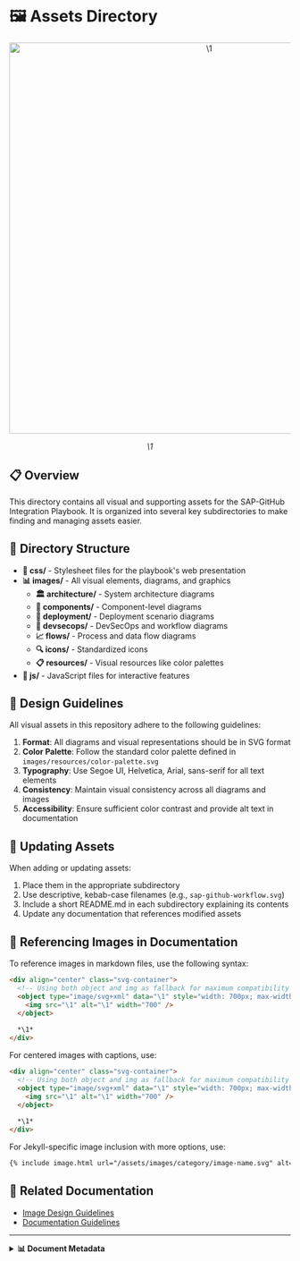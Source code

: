 # 🖼️ Assets Directory

<div align="center" class="svg-container">
  <!-- Using both object and img as fallback for maximum compatibility -->
  <object type="image/svg+xml" data="\1" style="width: 700px; max-width: 100%;" aria-label="\1">
    <img src="\1" alt="\1" width="700" />
  </object>
  
  *\1*
</div>

## 📋 Overview

This directory contains all visual and supporting assets for the SAP-GitHub Integration Playbook. It is organized into several key subdirectories to make finding and managing assets easier.

## 📁 Directory Structure

- **🎨 css/** - Stylesheet files for the playbook's web presentation
- **📊 images/** - All visual elements, diagrams, and graphics
  - **🏛️ architecture/** - System architecture diagrams
  - **🧩 components/** - Component-level diagrams
  - **🚀 deployment/** - Deployment scenario diagrams
  - **🔄 devsecops/** - DevSecOps and workflow diagrams
  - **📈 flows/** - Process and data flow diagrams
  - **🔍 icons/** - Standardized icons
  - **📋 resources/** - Visual resources like color palettes
- **📜 js/** - JavaScript files for interactive features

## 🎨 Design Guidelines

All visual assets in this repository adhere to the following guidelines:

1. **Format**: All diagrams and visual representations should be in SVG format
2. **Color Palette**: Follow the standard color palette defined in `images/resources/color-palette.svg`
3. **Typography**: Use Segoe UI, Helvetica, Arial, sans-serif for all text elements
4. **Consistency**: Maintain visual consistency across all diagrams and images
5. **Accessibility**: Ensure sufficient color contrast and provide alt text in documentation

## 🔄 Updating Assets

When adding or updating assets:

1. Place them in the appropriate subdirectory
2. Use descriptive, kebab-case filenames (e.g., `sap-github-workflow.svg`)
3. Include a short README.md in each subdirectory explaining its contents
4. Update any documentation that references modified assets

## 🔗 Referencing Images in Documentation

To reference images in markdown files, use the following syntax:

```markdown
<div align="center" class="svg-container">
  <!-- Using both object and img as fallback for maximum compatibility -->
  <object type="image/svg+xml" data="\1" style="width: 700px; max-width: 100%;" aria-label="\1">
    <img src="\1" alt="\1" width="700" />
  </object>
  
  *\1*
</div>
```

For centered images with captions, use:

```markdown
<div align="center" class="svg-container">
  <!-- Using both object and img as fallback for maximum compatibility -->
  <object type="image/svg+xml" data="\1" style="width: 700px; max-width: 100%;" aria-label="\1">
    <img src="\1" alt="\1" width="700" />
  </object>
  
  *\1*
</div>
```

For Jekyll-specific image inclusion with more options, use:

```markdown
{% include image.html url="/assets/images/category/image-name.svg" alt="Description" caption="Optional caption" %}
```

## 🔗 Related Documentation

- [Image Design Guidelines](../docs/1-architecture/standards/image-design-guidelines.md)
- [Documentation Guidelines](../DOCUMENTATION_GUIDELINES.md)

---

<details>
<summary><strong>📊 Document Metadata</strong></summary>

- **Last Updated:** 2025-04-07
- **Author:** Documentation Team
- **Version:** 1.0.0
- **Status:** Published
</details>

